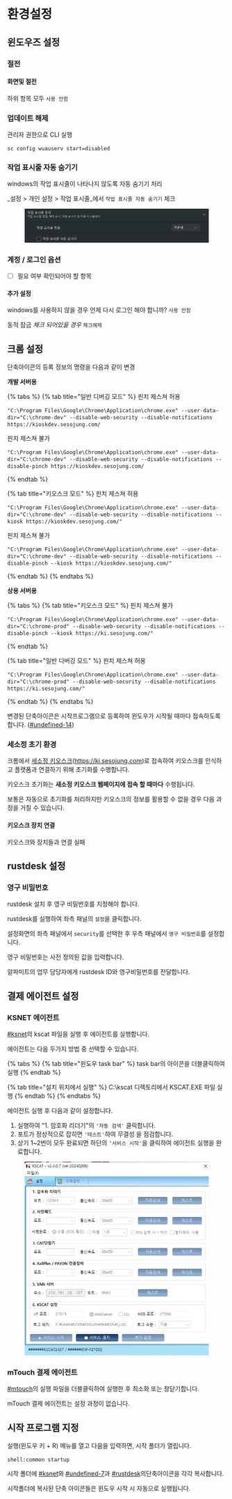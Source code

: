 # 환경설정

## 윈도우즈 설정

### 절전

#### 화면및 절전

하위 항목 모두 `사용 안함`

### 업데이트 해제

관리자 권한으로 CLI 실행

```
sc config wuauserv start=disabled
```

### 작업 표시줄 자동 숨기기

windows의 작업 표시줄이 나타나지 않도록 자동 숨기기 처리

_설정  > 개인 설정 > 작업 표시줄_에서 `작업 표시줄 자동 숨기기` 체크

<figure><img src="../.gitbook/assets/image (5).png" alt=""><figcaption></figcaption></figure>

### 계정 / 로그인 옵션

* [ ] 필요 여부 확인되어야 할 항목

#### 추가 설정

windows를 사용하지 않을 경우 언제 다시 로그인 해야 합니까? `사용 안함`

동적 잠금 _체크 되어있을 경우_ `체크해제`



## 크롬 설정

단축아이콘의 등록 정보의 명령을 다음과 같이 변경

**개발 서버용**

{% tabs %}
{% tab title="일반 디버깅 모드" %}
핀치 제스쳐 허용

```
"C:\Program Files\Google\Chrome\Application\chrome.exe" --user-data-dir="C:\chrome-dev" --disable-web-security --disable-notifications https://kioskdev.sesojung.com/
```

핀치 제스쳐 불가

```
"C:\Program Files\Google\Chrome\Application\chrome.exe" --user-data-dir="C:\chrome-dev" --disable-web-security --disable-notifications --disable-pinch https://kioskdev.sesojung.com/
```
{% endtab %}

{% tab title="키오스크 모드" %}
핀치 제스쳐 허용

```
"C:\Program Files\Google\Chrome\Application\chrome.exe" --user-data-dir="C:\chrome-dev" --disable-web-security --disable-notifications --kiosk https://kioskdev.sesojung.com/"
```

핀치 제스쳐 불가

```
"C:\Program Files\Google\Chrome\Application\chrome.exe" --user-data-dir="C:\chrome-dev" --disable-web-security --disable-notifications --disable-pinch --kiosk https://kioskdev.sesojung.com/"
```
{% endtab %}
{% endtabs %}

**상용 서버용**

{% tabs %}
{% tab title="키오스크 모드" %}
핀치 제스쳐 불가

```
"C:\Program Files\Google\Chrome\Application\chrome.exe" --user-data-dir="C:\chrome-prod" --disable-web-security --disable-notifications --disable-pinch --kiosk https://ki.sesojung.com/"
```
{% endtab %}

{% tab title="일반 디버깅 모드" %}
핀치 제스쳐 허용

```
"C:\Program Files\Google\Chrome\Application\chrome.exe" --user-data-dir="C:\chrome-prod" --disable-web-security --disable-notifications https://ki.sesojung.com/"
```
{% endtab %}
{% endtabs %}

변경된 단축아이콘은 시작프로그램으로 등록하여 윈도우가 시작될 때마다 접속하도록 합니다. ([#undefined-14](envsetting.md#undefined-14 "mention"))

### 세소정 초기 환경

크롬에서 [세소정 키오스크](https://ki.sesojung.com)(https://ki.sesojung.com)로 접속하여 키오스크를 인식하고 플랫폼과 연결하기 위해 초기화를 수행합니다.

키오스크 초기화는 **새소정 키오스크 웹페이지에 접속 할 때마다** 수행됩니다.



보통은 자동으로 초기화를 처리하지만 키오스크의 정보를 활용할 수 없을 경우  다음 과정을 거칠 수 있습니다.

#### 키오스크 장치 연결

키오스크와 장치들과 연결 실패

## rustdesk 설정

### 영구 비밀번호

rustdesk 설치 후 영구 비밀번호를 지정해야 합니다.

rustdesk를 실행하여 좌측 패널의 `설정`을 클릭합니다.

설정화면의 좌측 패널에서 `security`를 선택한 후 우측 패널에서 `영구 비밀번호`를 설정합니다.

영구 비밀번호는 사전 정의된 값을 입력합니다.

알파미트의 업무 담당자에게 rustdesk ID와 영구비밀번호를 전달합니다.

## 결제 에이전트 설정

### KSNET 에이전트

[#ksnet](../#ksnet "mention")의 kscat 파일을 실행 후 에이전트를 실행합니다.

에이전트는 다음 두가지 방법 중 선택할 수 있습니다.

{% tabs %}
{% tab title="윈도우 task bar" %}
task bar의 아이콘을 더블클릭하여 실행
{% endtab %}

{% tab title="설치 위치에서 실행" %}
C:\kscat 디렉토리에서 KSCAT.EXE 파일 실행
{% endtab %}
{% endtabs %}

에이전트 실행 후 다음과 같이 설정합니다.

1. 실행하여 "1. 암호화 리더기"의 `'자동 검색'` 클릭합니다.
2. 포트가 정상적으로 잡히면 `'테스트'`하여 무결성 을 점검합니다.
3. 상기 1\~2번이 모두 완료되면 하단의 `'서비스 시작'`을 클릭하여 에이전트 실행을 완료합니다.

<figure><img src="../.gitbook/assets/image (4).png" alt=""><figcaption></figcaption></figure>

### mTouch 결제 에이전트

[#mtouch](../#mtouch "mention")의  실행 파일을 더블클릭하여 실행한 후 최소화 또는 창닫기합니다.

mTouch 결제 에이전트는 설정 과정이 없습니다.



## 시작 프로그램 지정

실행(윈도우 키 + R) 메뉴를 열고 다음을 입력하면, 시작 폴더가 열립니다.

```shell
shell:common startup
```

시작 폴더에 [#ksnet](envsetting.md#ksnet "mention")와 [#undefined-7](envsetting.md#undefined-7 "mention")과 [#rustdesk](envsetting.md#rustdesk "mention")의단축아이콘을 각각 복사합니다.

시작폴더에 복사된 단축 아이콘들은 윈도우 시작 시 자동으로 실행됩니다.
